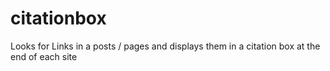 citationbox
===========

Looks for Links in a posts / pages and displays them in a citation box at the end of each site
